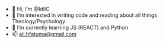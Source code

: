 - 👋 Hi, I’m @IdilC
- 👀 I’m interested in writing code and reading about all things Theology/Psychology. 
- 🌱 I’m currently learning JS (REACT) and Python
- 📫 ali.hfatuma@gmail.com

<!---
IdilC/IdilC is a ✨ special ✨ repository because its `README.md` (this file) appears on your GitHub profile.
You can click the Preview link to take a look at your changes.
--->
